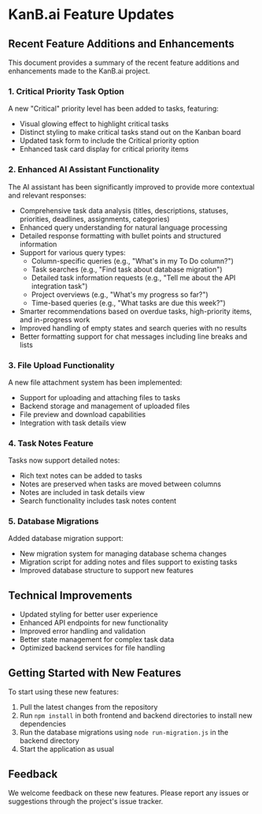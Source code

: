 # KanB.ai Feature Updates

## Recent Feature Additions and Enhancements

This document provides a summary of the recent feature additions and enhancements made to the KanB.ai project.

### 1. Critical Priority Task Option

A new "Critical" priority level has been added to tasks, featuring:
- Visual glowing effect to highlight critical tasks
- Distinct styling to make critical tasks stand out on the Kanban board
- Updated task form to include the Critical priority option
- Enhanced task card display for critical priority items

### 2. Enhanced AI Assistant Functionality

The AI assistant has been significantly improved to provide more contextual and relevant responses:
- Comprehensive task data analysis (titles, descriptions, statuses, priorities, deadlines, assignments, categories)
- Enhanced query understanding for natural language processing
- Detailed response formatting with bullet points and structured information
- Support for various query types:
  - Column-specific queries (e.g., "What's in my To Do column?")
  - Task searches (e.g., "Find task about database migration")
  - Detailed task information requests (e.g., "Tell me about the API integration task")
  - Project overviews (e.g., "What's my progress so far?")
  - Time-based queries (e.g., "What tasks are due this week?")
- Smarter recommendations based on overdue tasks, high-priority items, and in-progress work
- Improved handling of empty states and search queries with no results
- Better formatting support for chat messages including line breaks and lists

### 3. File Upload Functionality

A new file attachment system has been implemented:
- Support for uploading and attaching files to tasks
- Backend storage and management of uploaded files
- File preview and download capabilities
- Integration with task details view

### 4. Task Notes Feature

Tasks now support detailed notes:
- Rich text notes can be added to tasks
- Notes are preserved when tasks are moved between columns
- Notes are included in task details view
- Search functionality includes task notes content

### 5. Database Migrations

Added database migration support:
- New migration system for managing database schema changes
- Migration script for adding notes and files support to existing tasks
- Improved database structure to support new features

## Technical Improvements

- Updated styling for better user experience
- Enhanced API endpoints for new functionality
- Improved error handling and validation
- Better state management for complex task data
- Optimized backend services for file handling

## Getting Started with New Features

To start using these new features:
1. Pull the latest changes from the repository
2. Run `npm install` in both frontend and backend directories to install new dependencies
3. Run the database migrations using `node run-migration.js` in the backend directory
4. Start the application as usual

## Feedback

We welcome feedback on these new features. Please report any issues or suggestions through the project's issue tracker. 